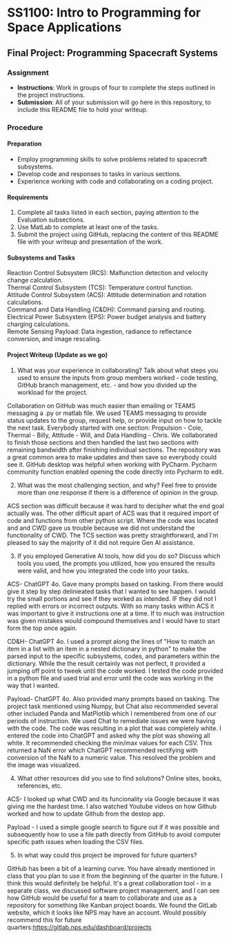 # SS1100: Intro to Programming for Space Applications
## Final Project: Programming Spacecraft Systems

### Assignment
- **Instructions**: Work in groups of four to complete the steps outlined in the project instructions.
- **Submission**: All of your submission will go here in this repository, to include this README file to hold your writeup.

### Procedure
#### Preparation
- Employ programming skills to solve problems related to spacecraft subsystems.
- Develop code and responses to tasks in various sections.
- Experience working with code and collaborating on a coding project.

#### Requirements
1. Complete all tasks listed in each section, paying attention to the Evaluation subsections.
2. Use MatLab to complete at least one of the tasks.
3. Submit the project using GitHub, replacing the content of this README file with your writeup and presentation of the work.

#### Subsystems and Tasks
Reaction Control Subsystem (RCS): Malfunction detection and velocity change calculation.\
Thermal Control Subsystem (TCS): Temperature control function.\
Attitude Control Subsystem (ACS): Attitude determination and rotation calculations.\
Command and Data Handling (C&DH): Command parsing and routing.\
Electrical Power Subsystem (EPS): Power budget analysis and battery charging calculations.\
Remote Sensing Payload: Data ingestion, radiance to reflectance conversion, and image rescaling.

#### Project Writeup (Update as we go)
1. What was your experience in collaborating? Talk about what steps you used to ensure the
inputs from group members worked - code testing, GitHub branch management, etc. - and
how you divided up the workload for the project.

Collaboration on GitHub was much easier than emailing or TEAMS messaging a .py or matlab file.  We used TEAMS messaging to provide status updates to the group, request help, or provide input on how to tackle the next task.  Everybody started with one section: Propulsion - Cole, Thermal - Billy, Attitude - Will, and Data Handling - Chris.  We collaborated to finish those sections and then handled the last two sections with remaining bandwidth after finishing individual sections.  The repository was a great common area to make updates and then save so everybody could see it.  GitHub desktop was helpful when working with PyCharm.  Pycharm community function enabled opening the code directly into Pycharm to edit.  

2. What was the most challenging section, and why? Feel free to provide more than one response if there is a difference of opinion in the group.

ACS section was difficult because it was hard to decipher what the end goal actually was.  The other difficult apart of ACS was that it required import of code and functions from other python script.  Where the code was located and and CWD gave us trouble because we did not understand the functionality of CWD.  The TCS section was pretty straightforward, and I'm pleased to say the majority of it did not require Gen AI assistance.  

3. If you employed Generative AI tools, how did you do so? Discuss which tools you used, the prompts you utilized, how you ensured the results were valid, and how you integrated the code into your tasks.

ACS- ChatGPT 4o.  Gave many prompts based on tasking.  From there would give it step by step delinieated tasks that I wanted to see happen.  I would try the small portions and see if they worked as intended.  IF they did not I replied with errors or incorrect outputs.  With so many tasks within ACS it was important to give it instructions one at a time.  If to much was instruction was given mistakes would compound themselves and I would have to start form the top once again. 

CD&H- ChatGPT 4o.  I used a prompt along the lines of "How to match an item in a list with an item in a nested dictionary in python" to make the parsed input to the specific subsystems, codes, and parameters within the dictionary.  While the the result certainly was not perfect, it provided a jumping off point to tweek until the code worked.  I tested the code provided in a python file and used trial and error until the code was working in the way that I wanted.

Payload- ChatGPT 4o.  Also provided many prompts based on tasking. The project task mentioned using Numpy, but Chat also recommended several other included Panda and MatPlotlib which I remembered from one of our periods of instruction.  We used Chat to remediate issues we were having with the code.  The code was resulting in a plot that was completely white.  I entered the code into ChatGPT and asked why the plot was showing all white.  It recommended checking the min/max values for each CSV.  This returned a NaN error which ChatGPT recommended rectifying with conversion of the NaN to a numeric value.  This resolved the problem and the image was visualized.

4. What other resources did you use to find solutions? Online sites, books, references, etc.

ACS- I looked up what CWD and its funcionality via Google because it was giving me the hardest time.  I also watched Youtube videos on how Github worked and how to update Github from the destop app. 

Payload - I used a simple google search to figure out if it was possible and subsequently how to use a file path directly from GitHub to avoid computer specific path issues when loading the CSV files.
   
5. In what way could this project be improved for future quarters?

GitHub has been a bit of a learning curve.  You have already mentioned in class that you plan to use it from the beginning of the quarter in the future.  I think this would definitely be helpful.  It's a great collaboration tool - in a separate class, we discussed software project management, and I can see how GitHub would be useful for a team to collaborate and use as a repository for something like Kanban project boards.  We found the GitLab website, which it looks like NPS may have an account.  Would possibly recommend this for future quarters:https://gitlab.nps.edu/dashboard/projects
